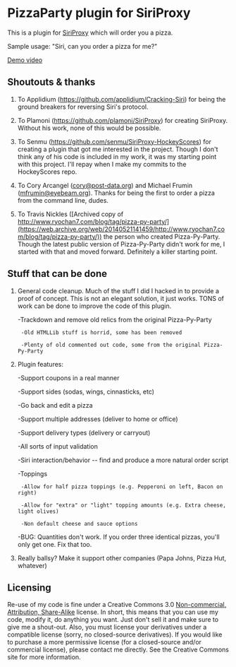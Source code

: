 PizzaParty plugin for SiriProxy
=================================

This is a plugin for [SiriProxy](https://github.com/plamoni/SiriProxy) which will order you a pizza.

Sample usage: "Siri, can you order a pizza for me?"

[Demo video](http://youtu.be/kie0dPBywnU)


Shoutouts & thanks
---------
1) To Applidium (https://github.com/applidium/Cracking-Siri) for being the ground breakers for reversing Siri's protocol.
 
2) To Plamoni (https://github.com/plamoni/SiriProxy) for creating SiriProxy. Without his work, none of this would be possible.

3) To Senmu (https://github.com/senmu/SiriProxy-HockeyScores) for creating a plugin that got me interested in the project. Though I don't think any of his code is included in my work, it was my starting point with this project. I'll repay when I make my commits to the HockeyScores repo. 

4) To Cory Arcangel (cory@post-data.org) and Michael Frumin (mfrumin@eyebeam.org). Thanks for being the first to order a pizza from the command line, dudes.

5) To Travis Nickles ([Archived copy of http://www.ryochan7.com/blog/tag/pizza-py-party/](https://web.archive.org/web/20140521141459/http://www.ryochan7.com/blog/tag/pizza-py-party/)) the person who created Pizza-Py-Party. Though the latest public version of Pizza-Py-Party didn't work for me, I started with that and moved forward. Definitely a killer starting point.

Stuff that can be done
---------
1) General code cleanup. Much of the stuff I did I hacked in to provide a proof of concept. This is not an elegant solution, it just works. TONS of work can be done to improve the code of this plugin.

	-Trackdown and remove old relics from the original Pizza-Py-Party

		-Old HTMLLib stuff is horrid, some has been removed

		-Plenty of old commented out code, some from the original Pizza-Py-Party

2) Plugin features:

	-Support coupons in a real manner

	-Support sides (sodas, wings, cinnasticks, etc)

	-Go back and edit a pizza

	-Support multiple addresses (deliver to home or office)

	-Support delivery types (delivery or carryout)

	-All sorts of input validation

	-Siri interaction/behavior -- find and produce a more natural order script

	-Toppings

		-Allow for half pizza toppings (e.g. Pepperoni on left, Bacon on right)

		-Allow for "extra" or "light" topping amounts (e.g. Extra cheese, light olives)

		-Non default cheese and sauce options

	-BUG: Quantities don't work. If you order three identical pizzas, you'll only get one. Fix that too.
	
3) Really ballsy? Make it support other companies (Papa Johns, Pizza Hut, whatever)

Licensing
---------
Re-use of my code is fine under a Creative Commons 3.0 [Non-commercial, Attribution, Share-Alike](http://creativecommons.org/licenses/by-nc-sa/3.0/) license. In short, this means that you can use my code, modify it, do anything you want. Just don't sell it and make sure to give me a shout-out. Also, you must license your derivatives under a compatible license (sorry, no closed-source derivatives). If you would like to purchase a more permissive license (for a closed-source and/or commercial license), please contact me directly. See the Creative Commons site for more information.
